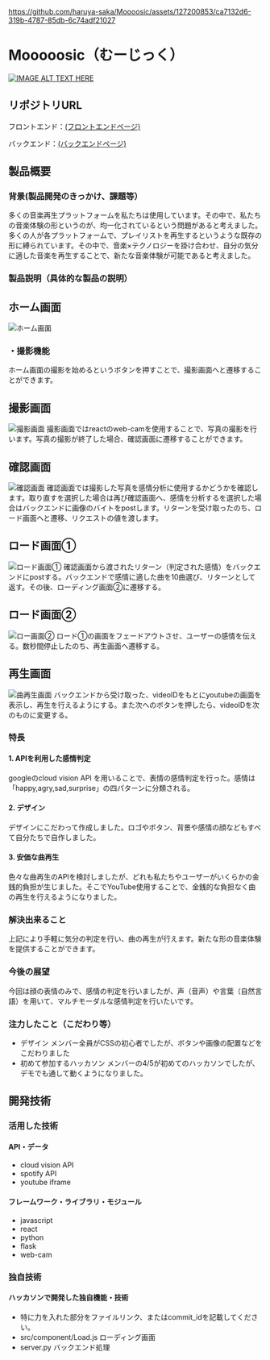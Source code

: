 https://github.com/haruya-saka/Moooosic/assets/127200853/ca7132d6-319b-4787-85db-6c74adf21027
# Mooooosic（むーじっく）

[![IMAGE ALT TEXT HERE](https://jphacks.com/wp-content/uploads/2023/07/JPHACKS2023_ogp.png)](https://www.youtube.com/watch?v=yYRQEdfGjEg)

## リポジトリURL
フロントエンド：[(フロントエンドページ)](https://github.com/mooooosic/SubmitFrontend)

バックエンド：[(バックエンドページ)](https://github.com/mooooosic/SubmitBackend)
## 製品概要
### 背景(製品開発のきっかけ、課題等）
多くの音楽再生プラットフォームを私たちは使用しています。その中で、私たちの音楽体験の形というのが、均一化されているという問題があると考えました。多くの人が各プラットフォームで、プレイリストを再生するというような既存の形に縛られています。その中で、音楽×テクノロジーを掛け合わせ、自分の気分に適した音楽を再生することで、新たな音楽体験が可能であると考えました。
### 製品説明（具体的な製品の説明）


## ホーム画面
![ホーム画面](https://github.com/jphacks/SP_2301/assets/115796549/ef24b7b8-f716-4c4a-b92d-883c1958a655)
### ・撮影機能
ホーム画面の撮影を始めるというボタンを押すことで、撮影画面へと遷移することができます。
## 撮影画面
![撮影画面](https://github.com/jphacks/SP_2301/assets/115796549/2f279219-c518-4fad-ae8e-a80e4641f360)
撮影画面ではreactのweb-camを使用することで、写真の撮影を行います。写真の撮影が終了した場合、確認画面に遷移することができます。
## 確認画面
![確認画面](https://github.com/jphacks/SP_2301/assets/115796549/498d9e70-4d60-4044-b550-a63494f12858)
確認画面では撮影した写真を感情分析に使用するかどうかを確認します。取り直すを選択した場合は再び確認画面へ、感情を分析するを選択した場合はバックエンドに画像のバイトをpostします。リターンを受け取ったのち、ロード画面へと遷移、リクエストの値を渡します。
## ロード画面①
![ロード画面①](https://github.com/jphacks/SP_2301/assets/115796549/9c6fba75-7c83-41ac-9bc9-6c37a9cfaa6c)
確認画面から渡されたリターン（判定された感情）をバックエンドにpostする。バックエンドで感情に適した曲を10曲選び、リターンとして返す。その後、ローディング画面②に遷移する。
## ロード画面②
![ロー画面②](https://github.com/jphacks/SP_2301/assets/115796549/a48342ef-e800-44f8-8213-c02c001b98df)
ロード①の画面をフェードアウトさせ、ユーザーの感情を伝える。数秒間停止したのち、再生画面へ遷移する。
## 再生画面
![曲再生画面](https://github.com/jphacks/SP_2301/assets/115796549/3e2aebb4-b775-41e3-83c4-6b6f8146d27b)
バックエンドから受け取った、videoIDをもとにyoutubeの画面を表示し、再生を行えるようにする。また次へのボタンを押したら、videoIDを次のものに変更する。

### 特長
#### 1. APIを利用した感情判定
googleのcloud vision API を用いることで、表情の感情判定を行った。感情は「happy,agry,sad,surprise」の四パターンに分類される。
#### 2. デザイン
デザインにこだわって作成しました。ロゴやボタン、背景や感情の顔などもすべて自分たちで自作しました。
#### 3. 安価な曲再生
色々な曲再生のAPIを検討しましたが、どれも私たちやユーザーがいくらかの金銭的負担が生じました。そこでYouTube使用することで、金銭的な負担なく曲の再生を行えるようになりました。

### 解決出来ること
上記により手軽に気分の判定を行い、曲の再生が行えます。新たな形の音楽体験を提供することができます。
### 今後の展望
今回は顔の表情のみで、感情の判定を行いましたが、声（音声）や言葉（自然言語）を用いて、マルチモーダルな感情判定を行いたいです。
### 注力したこと（こだわり等）
* デザイン
メンバー全員がCSSの初心者でしたが、ボタンや画像の配置などをこだわりました
* 初めて参加するハッカソン
メンバーの4/5が初めてのハッカソンでしたが、デモでも通して動くようになりました。

## 開発技術
### 活用した技術
#### API・データ


* cloud vision API
* spotify API
* youtube iframe 

#### フレームワーク・ライブラリ・モジュール
* javascript
* react
* python
* flask
* web-cam 


### 独自技術
#### ハッカソンで開発した独自機能・技術
* 特に力を入れた部分をファイルリンク、またはcommit_idを記載してください。
* src/component/Load.js
ローディング画面
* server.py
バックエンド処理
